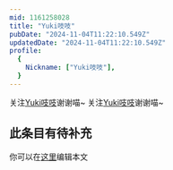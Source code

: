 ```yaml
---
mid: 1161258028
title: "Yuki吱吱"
pubDate: "2024-11-04T11:22:10.549Z"
updatedDate: "2024-11-04T11:22:10.549Z"
profile:
  {
    Nickname: ["Yuki吱吱"],
  }
---
```


关注[Yuki吱吱](https://space.bilibili.com/1161258028)谢谢喵~ 关注[Yuki吱吱](https://space.bilibili.com/1161258028)谢谢喵~

## 此条目有待补充
你可以在[这里](https://github.com/Yuhanawa/VTuber.ICU-Content/edit/master/v/Yuki吱吱/index.md)编辑本文
